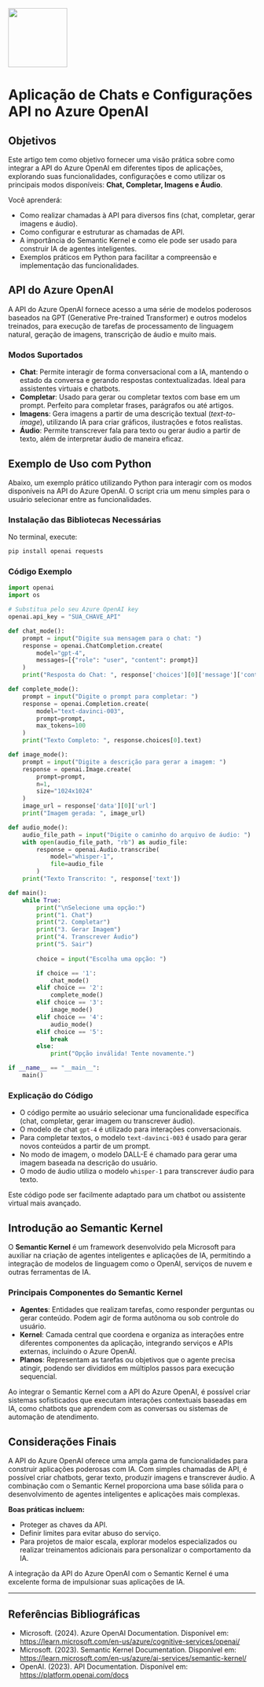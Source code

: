 <img src="https://r2cdn.perplexity.ai/pplx-full-logo-primary-dark%402x.png" class="logo" width="120"/>

# Aplicação de Chats e Configurações API no Azure OpenAI

## Objetivos

Este artigo tem como objetivo fornecer uma visão prática sobre como integrar a API do Azure OpenAI em diferentes tipos de aplicações, explorando suas funcionalidades, configurações e como utilizar os principais modos disponíveis: **Chat, Completar, Imagens e Áudio**.

Você aprenderá:

- Como realizar chamadas à API para diversos fins (chat, completar, gerar imagens e áudio).
- Como configurar e estruturar as chamadas de API.
- A importância do Semantic Kernel e como ele pode ser usado para construir IA de agentes inteligentes.
- Exemplos práticos em Python para facilitar a compreensão e implementação das funcionalidades.


## API do Azure OpenAI

A API do Azure OpenAI fornece acesso a uma série de modelos poderosos baseados na GPT (Generative Pre-trained Transformer) e outros modelos treinados, para execução de tarefas de processamento de linguagem natural, geração de imagens, transcrição de áudio e muito mais.

### Modos Suportados

- **Chat**: Permite interagir de forma conversacional com a IA, mantendo o estado da conversa e gerando respostas contextualizadas. Ideal para assistentes virtuais e chatbots.
- **Completar**: Usado para gerar ou completar textos com base em um prompt. Perfeito para completar frases, parágrafos ou até artigos.
- **Imagens**: Gera imagens a partir de uma descrição textual (*text-to-image*), utilizando IA para criar gráficos, ilustrações e fotos realistas.
- **Áudio**: Permite transcrever fala para texto ou gerar áudio a partir de texto, além de interpretar áudio de maneira eficaz.


## Exemplo de Uso com Python

Abaixo, um exemplo prático utilizando Python para interagir com os modos disponíveis na API do Azure OpenAI. O script cria um menu simples para o usuário selecionar entre as funcionalidades.

### Instalação das Bibliotecas Necessárias

No terminal, execute:

```bash
pip install openai requests
```


### Código Exemplo

```python
import openai
import os

# Substitua pelo seu Azure OpenAI key
openai.api_key = "SUA_CHAVE_API"

def chat_mode():
    prompt = input("Digite sua mensagem para o chat: ")
    response = openai.ChatCompletion.create(
        model="gpt-4",
        messages=[{"role": "user", "content": prompt}]
    )
    print("Resposta do Chat: ", response['choices'][0]['message']['content'])

def complete_mode():
    prompt = input("Digite o prompt para completar: ")
    response = openai.Completion.create(
        model="text-davinci-003",
        prompt=prompt,
        max_tokens=100
    )
    print("Texto Completo: ", response.choices[0].text)

def image_mode():
    prompt = input("Digite a descrição para gerar a imagem: ")
    response = openai.Image.create(
        prompt=prompt,
        n=1,
        size="1024x1024"
    )
    image_url = response['data'][0]['url']
    print("Imagem gerada: ", image_url)

def audio_mode():
    audio_file_path = input("Digite o caminho do arquivo de áudio: ")
    with open(audio_file_path, "rb") as audio_file:
        response = openai.Audio.transcribe(
            model="whisper-1",
            file=audio_file
        )
    print("Texto Transcrito: ", response['text'])

def main():
    while True:
        print("\nSelecione uma opção:")
        print("1. Chat")
        print("2. Completar")
        print("3. Gerar Imagem")
        print("4. Transcrever Áudio")
        print("5. Sair")
        
        choice = input("Escolha uma opção: ")

        if choice == '1':
            chat_mode()
        elif choice == '2':
            complete_mode()
        elif choice == '3':
            image_mode()
        elif choice == '4':
            audio_mode()
        elif choice == '5':
            break
        else:
            print("Opção inválida! Tente novamente.")

if __name__ == "__main__":
    main()
```


### Explicação do Código

- O código permite ao usuário selecionar uma funcionalidade específica (chat, completar, gerar imagem ou transcrever áudio).
- O modelo de chat `gpt-4` é utilizado para interações conversacionais.
- Para completar textos, o modelo `text-davinci-003` é usado para gerar novos conteúdos a partir de um prompt.
- No modo de imagem, o modelo DALL-E é chamado para gerar uma imagem baseada na descrição do usuário.
- O modo de áudio utiliza o modelo `whisper-1` para transcrever áudio para texto.

Este código pode ser facilmente adaptado para um chatbot ou assistente virtual mais avançado.

## Introdução ao Semantic Kernel

O **Semantic Kernel** é um framework desenvolvido pela Microsoft para auxiliar na criação de agentes inteligentes e aplicações de IA, permitindo a integração de modelos de linguagem como o OpenAI, serviços de nuvem e outras ferramentas de IA.

### Principais Componentes do Semantic Kernel

- **Agentes**: Entidades que realizam tarefas, como responder perguntas ou gerar conteúdo. Podem agir de forma autônoma ou sob controle do usuário.
- **Kernel**: Camada central que coordena e organiza as interações entre diferentes componentes da aplicação, integrando serviços e APIs externas, incluindo o Azure OpenAI.
- **Planos**: Representam as tarefas ou objetivos que o agente precisa atingir, podendo ser divididos em múltiplos passos para execução sequencial.

Ao integrar o Semantic Kernel com a API do Azure OpenAI, é possível criar sistemas sofisticados que executam interações contextuais baseadas em IA, como chatbots que aprendem com as conversas ou sistemas de automação de atendimento.

## Considerações Finais

A API do Azure OpenAI oferece uma ampla gama de funcionalidades para construir aplicações poderosas com IA. Com simples chamadas de API, é possível criar chatbots, gerar texto, produzir imagens e transcrever áudio. A combinação com o Semantic Kernel proporciona uma base sólida para o desenvolvimento de agentes inteligentes e aplicações mais complexas.

**Boas práticas incluem:**

- Proteger as chaves da API.
- Definir limites para evitar abuso do serviço.
- Para projetos de maior escala, explorar modelos especializados ou realizar treinamentos adicionais para personalizar o comportamento da IA.

A integração da API do Azure OpenAI com o Semantic Kernel é uma excelente forma de impulsionar suas aplicações de IA.

---

## Referências Bibliográficas

- Microsoft. (2024). Azure OpenAI Documentation. Disponível em: https://learn.microsoft.com/en-us/azure/cognitive-services/openai/
- Microsoft. (2023). Semantic Kernel Documentation. Disponível em: https://learn.microsoft.com/en-us/azure/ai-services/semantic-kernel/
- OpenAI. (2023). API Documentation. Disponível em: https://platform.openai.com/docs

